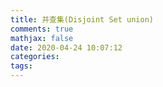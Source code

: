 ```yaml
---
title: 并查集(Disjoint Set union)
comments: true
mathjax: false
date: 2020-04-24 10:07:12
categories:
tags:
---
```

